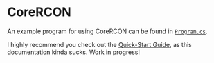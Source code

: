 # CoreRCON

An example program for using CoreRCON can be found in [`Program.cs`](https://github.com/ScottKaye/CoreRCON/blob/master/src/CoreRCON/Program.cs).

I highly recommend you check out the [Quick-Start Guide](https://github.com/ScottKaye/CoreRCON/blob/master/README.md), as this documentation kinda sucks.  Work in progress!
